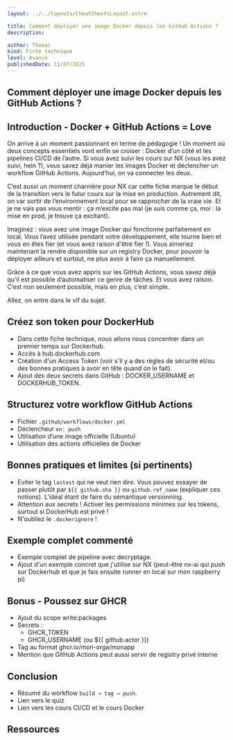 ```yaml
---
layout: ../../layouts/CheatSheetsLayout.astro

title: Comment déployer une image Docker depuis les GitHub Actions ?
description: 

author: Thomas
kind: Fiche technique
level: Avancé
publishedDate: 11/07/2025
---
```


<article>

# Comment déployer une image Docker depuis les GitHub Actions ?

## Introduction - Docker + GitHub Actions = Love

On arrive à un moment passionnant en terme de pédagogie ! Un moment où deux concepts essentiels vont enfin se croiser : Docker d’un côté et les pipelines CI/CD de l’autre. Si vous avez suivi les cours sur NX (vous les avez suivi, hein ?), vous savez déjà manier les images Docker et déclencher un workflow GitHub Actions. Aujourd’hui, on va connecter les deux.

C’est aussi un moment charnière pour NX car cette fiche marque le début de la transition vers le futur cours sur la mise en production. Autrement dit, on var sortir de l’environnement local pour se rapprocher de la vraie vie. Et je ne vais pas vous mentir : ça m’excite pas mal (je suis comme ça, moi : la mise en prod, je trouve ça excitant).

Imaginez : vous avez une image Docker qui fonctionne parfaitement en local. Vous l’avez utilisée pendant votre développement, elle tourne bien et vous en êtes fier (et vous avez raison d'être fier !). Vous aimeriez maintenant la rendre disponible sur un registry Docker, pour pouvoir la déployer ailleurs et surtout, ne plus avoir à faire ça manuellement.

Grâce à ce que vous avez appris sur les GitHub Actions, vous savez déjà qu’il est possible d’automatiser ce genre de tâches. Et vous avez raison. C’est non seulement possible, mais en plus, c’est simple.

Allez, on entre dans le vif du sujet.


## Créez son token pour DockerHub

- Dans cette fiche technique, nous allons nous concentrer dans un premier temps sur Dockerhub.
- Accès à hub.dockerhub.com
- Création d'un Access Token (voir s'il y a des règles de sécurité et/ou des bonnes pratiques à avoir en tête quand on le fait).
- Ajout des deux secrets dans GitHub : DOCKER_USERNAME et DOCKERHUB_TOKEN.


## Structurez votre workflow GitHub Actions

- Fichier `.github/workflows/docker.yml`
- Déclencheur `on: push`
- Utilisation d’une image officielle (Ubuntu)
- Utilisation des actions officielles de Docker

## Bonnes pratiques et limites (si pertinents)

- Eviter le tag `lastest` qui ne veut rien dire. Vous pouvez essayer de passer plutôt par `${{ github.sha }}` ou `github.ref_name` (expliquer ces notions). L'idéal étant de faire du sémantique versionning.
- Attention aux secrets ! Activer les permissions minimes sur les tokens, surtout si DockerHub est privé !
- N'oubliez le `.dockerignore` !

## Exemple complet commenté

- Exemple complet de pipeline avec decryptage.
- Ajout d'un exemple concret que j'utilise sur NX (peut-être nx-ai qui push sur Dockerhub et que je fais ensuite runner en local sur mon raspberry pi)

## Bonus - Poussez sur GHCR

- Ajout du scope write:packages
- Secrets :
    - GHCR_TOKEN
    - GHCR_USERNAME (ou ${{ github.actor }})
- Tag au format ghcr.io/mon-orga/monapp
- Mention que GitHub Actions peut aussi servir de registry privé interne

## Conclusion

- Résumé du workflow `build → tag → push`.
- Lien vers le quiz
- Lien vers les cours CI/CD et le cours Docker

## Ressources

</article>
